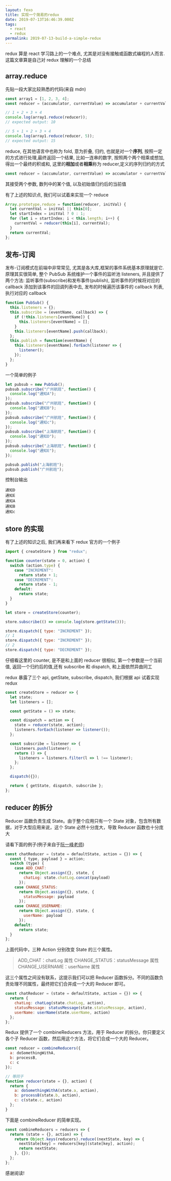 ```yaml
---
layout: fexo
title: 实现一个简易的redux
date: 2019-07-13T16:46:39.000Z
tags:
  - react
  - redux
permalink: 2019-07-13-build-a-simple-redux
---
```


redux 算是 react 学习路上的一个难点, 尤其是对没有接触或函数式编程的人而言.这篇文章算是自己对 redux 理解的一个总结

## array.reduce

先贴一段大家比较熟悉的代码(来自 mdn)

```js
const array1 = [1, 2, 3, 4];
const reducer = (accumulator, currentValue) => accumulator + currentValue;

// 1 + 2 + 3 + 4
console.log(array1.reduce(reducer));
// expected output: 10

// 5 + 1 + 2 + 3 + 4
console.log(array1.reduce(reducer, 5));
// expected output: 15
```

reduce, 在其他语言中也称为 fold, 意为折叠, 归约, 也就是对一个**序列**, 按照一定的方式进行处理,最终返回一个结果, 比如一连串的数字, 按照两个两个相乘或想加, 得出一个最终的积或和, 这里的**相加**或者**相乘**称为 reducer,定义的序列归约的方式

```js
const reducer = (accumulator, currentValue) => accumulator + currentValue;
```

其接受两个参数, 数列中的某个值, 以及初始值归约后的当前值

有了上述的知识点, 我们可以试着来实现一个 reduce

```js
Array.prototype.reduce = function(reducer, initVal) {
  let currentVal = initVal || this[0];
  let startIndex = initVal ? 0 : 1;
  for (let i = startIndex; i < this.length; i++) {
    currentVal = reducer(this[i], currentVal);
  }
  return currentVal;
};
```

## 发布-订阅

发布-订阅模式在前端中非常常见, 尤其是各大库,框架的事件系统基本原理就是它.原理其实很简单, 整个 PubSub 系统维护一个事件的监听池 listeners, 并且提供了两个方法: 监听事件(subscribe)和发布事件(publish), 监听事件的时候将对应的 callback 添加到该事件的回调列表中去, 发布的时候遍历该事件的 callback 列表, 执行对应的 callback

```js
function PubSub() {
  this.listeners = {};
  this.subscribe = (eventName, callback) => {
    if (!this.listeners[eventName]) {
      this.listeners[eventName] = [];
    }
    this.listeners[eventName].push(callback);
  };
  this.publish = function(eventName) {
    this.listeners[eventName].forEach(listener => {
      listener();
    });
  };
}
```

一个简单的例子

```js
let pubsub = new PubSub();
pubsub.subscribe("广州航班", function() {
  console.log("通知A");
});
pubsub.subscribe("广州航班", function() {
  console.log("通知B");
});
pubsub.subscribe("广州航班", function() {
  console.log("通知c");
});
pubsub.subscribe("上海航班", function() {
  console.log("通知D");
});
pubsub.subscribe("上海航班", function() {
  console.log("通知E");
});

pubsub.publish("上海航班");
pubsub.publish("广州航班");
```

控制台输出

```
通知D
通知E
通知A
通知B
通知c
```

## store 的实现

有了上述的知识之后, 我们再来看下 redux 官方的一个例子

```js
import { createStore } from "redux";

function counter(state = 0, action) {
  switch (action.type) {
    case "INCREMENT":
      return state + 1;
    case "DECREMENT":
      return state - 1;
    default:
      return state;
  }
}

let store = createStore(counter);

store.subscribe(() => console.log(store.getState()));

store.dispatch({ type: "INCREMENT" });
// 1
store.dispatch({ type: "INCREMENT" });
// 2
store.dispatch({ type: "DECREMENT" });
```

仔细看这里的 counter, 是不是和上面的 reducer 很相似, 第一个参数是一个当前值, 返回一个归约后的值,还有 subscribe 和 dispatch, 和上面依然异曲同工

redux 暴露了三个 api, getState, subscribe, dispatch, 我们根据 api 试着实现 redux

```js
const createStore = reducer => {
  let state;
  let listeners = [];

  const getState = () => state;

  const dispatch = action => {
    state = reducer(state, action);
    listeners.forEach(listener => listener());
  };

  const subscribe = listener => {
    listeners.push(listener);
    return () => {
      listeners = listeners.filter(l => l !== listener);
    };
  };

  dispatch({});

  return { getState, dispatch, subscribe };
};
```

## reducer 的拆分

Reducer 函数负责生成 State。由于整个应用只有一个 State 对象，包含所有数据，对于大型应用来说，这个 State 必然十分庞大，导致 Reducer 函数也十分庞大

请看下面的例子(例子来自于[阮一峰老师](http://www.ruanyifeng.com/blog/2016/09/redux_tutorial_part_one_basic_usages.html))

```js
const chatReducer = (state = defaultState, action = {}) => {
  const { type, payload } = action;
  switch (type) {
    case ADD_CHAT:
      return Object.assign({}, state, {
        chatLog: state.chatLog.concat(payload)
      });
    case CHANGE_STATUS:
      return Object.assign({}, state, {
        statusMessage: payload
      });
    case CHANGE_USERNAME:
      return Object.assign({}, state, {
        userName: payload
      });
    default:
      return state;
  }
};
```

上面代码中，三种 Action 分别改变 State 的三个属性。

> ADD_CHAT：chatLog 属性
> CHANGE_STATUS：statusMessage 属性
> CHANGE_USERNAME：userName 属性

这三个属性之间没有联系，这提示我们可以把 Reducer 函数拆分。不同的函数负责处理不同属性，最终把它们合并成一个大的 Reducer 即可。

```js
const chatReducer = (state = defaultState, action = {}) => {
  return {
    chatLog: chatLog(state.chatLog, action),
    statusMessage: statusMessage(state.statusMessage, action),
    userName: userName(state.userName, action)
  };
};
```

Redux 提供了一个 combineReducers 方法，用于 Reducer 的拆分。你只要定义各个子 Reducer 函数，然后用这个方法，将它们合成一个大的 Reducer。

```js
const reducer = combineReducers({
  a: doSomethingWithA,
  b: processB,
  c: c
});

// 等同于
function reducer(state = {}, action) {
  return {
    a: doSomethingWithA(state.a, action),
    b: processB(state.b, action),
    c: c(state.c, action)
  };
}
```

下面是 combineReducer 的简单实现。

```js
const combineReducers = reducers => {
  return (state = {}, action) => {
    return Object.keys(reducers).reduce((nextState, key) => {
      nextState[key] = reducers[key](state[key], action);
      return nextState;
    }, {});
  };
};
```

感谢阅读!

